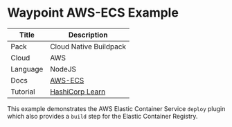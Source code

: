 # Waypoint AWS-ECS Example

|Title|Description|
|---|---|
|Pack|Cloud Native Buildpack|
|Cloud|AWS|
|Language|NodeJS|
|Docs|[AWS-ECS](https://www.waypointproject.io/plugins/aws-ecs)|
|Tutorial|[HashiCorp Learn](https://learn.hashicorp.com/tutorials/waypoint/aws-ecs)|

This example demonstrates the AWS Elastic Container Service `deploy` plugin
which also provides a `build` step for the Elastic Container Registry.
